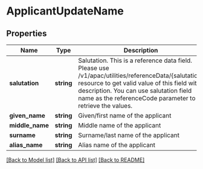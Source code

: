 # ApplicantUpdateName

## Properties
Name | Type | Description | Notes
------------ | ------------- | ------------- | -------------
**salutation** | **string** | Salutation. This is a reference data field. Please use /v1/apac/utilities/referenceData/{salutation} resource to get valid value of this field with description. You can use salutation field name as the referenceCode parameter to retrieve the values. | [optional] 
**given_name** | **string** | Given/first name of the applicant | 
**middle_name** | **string** | Middle name of the applicant | [optional] 
**surname** | **string** | Surname/last name of the applicant | [optional] 
**alias_name** | **string** | Alias name of the applicant | [optional] 

[[Back to Model list]](../../README.md#documentation-for-models) [[Back to API list]](../../README.md#documentation-for-api-endpoints) [[Back to README]](../../README.md)


